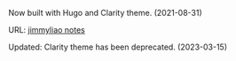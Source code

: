 
Now built with Hugo and Clarity theme. (2021-08-31)

URL: [jimmyliao notes](https://jimmyliao.net)

Updated: Clarity theme has been deprecated. (2023-03-15)
